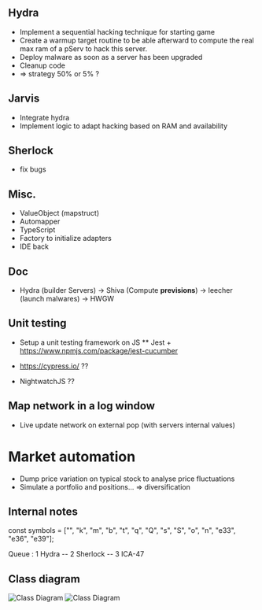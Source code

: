## Hydra
* Implement a sequential hacking technique for starting game
* Create a warmup target routine to be able afterward to compute the real max ram of a pServ to hack this server.
* Deploy malware as soon as a server has been upgraded
* Cleanup code
* => strategy 50% or 5% ?

## Jarvis
* Integrate hydra
* Implement logic to adapt hacking based on RAM and availability

## Sherlock
* fix bugs

## Misc.
* ValueObject (mapstruct)
* Automapper
* TypeScript
* Factory to initialize adapters
* IDE back 

## Doc
* Hydra (builder Servers) -> Shiva (Compute **previsions**) -> leecher (launch malwares) -> HWGW 

## Unit testing
* Setup a unit testing framework on JS
** Jest + https://www.npmjs.com/package/jest-cucumber

* https://cypress.io/ ??
* NightwatchJS ??
    
## Map network in a log window
* Live update network on external pop (with servers internal values)

# Market automation
* Dump price variation on typical stock to analyse price fluctuations
* Simulate a portfolio and positions... => diversification

## Internal notes
const symbols = ["", "k", "m", "b", "t", "q", "Q", "s", "S", "o", "n", "e33", "e36", "e39"];

Queue : 1 Hydra -- 2 Sherlock -- 3 ICA-47

## Class diagram
![Class Diagram](http://www.plantuml.com/plantuml/proxy?cache=no&src=https://raw.githubusercontent.com/Desvart/bitburner/main/doc/class-diagram.puml)
![Class Diagram](http://www.plantuml.com/plantuml/proxy?cache=no&src=https://raw.githubusercontent.com/Desvart/bitburner/main/doc/architecture.puml)
